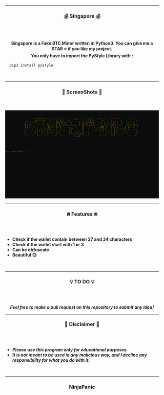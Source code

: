 -----

### <p align="center">💰 Singapore 💰</p>

<br><br>
<p align="center">
<strong>
Singapore is a Fake BTC Miner written in Python3. You can give me a STAR ⭐ if you like my project.
<br>
You only have to import the PyStyle Library with :
</strong>

```bash
  pip3 install pystyle
```
</p>
<br>

-----

### <p align="center">👀 ScreenShots 👀</p>

<br><br>
<img src="https://raw.githubusercontent.com/NinjaPanic/Images/main/Singapore_Capture.jpeg">
<br>

-----

### <p align="center">🔥 Features 🔥</p>

<br><br>
<strong>
* Check if the wallet contain between 27 and 34 characters
* Check if the wallet start with 1 or 3
* Can be obfuscate
* Beautiful 🙃
</strong>
<br>

-----

### <p align="center">💡 TO DO 💡</p>

<br><br>
<p align="center"><strong><i>Feel free to make a pull request on this repository to submit any idea!</i></strong</p>
<br>

-----

### <p align="center">📌 Disclaimer 📌</p>

<br><br>
* ***Please use this program only for educational purposes.***
* ***It is not meant to be used in any malicious way, and I decline any responsibility for what you do with it.***
<br>

-----

### <p align="center">NinjaPanic</p>
